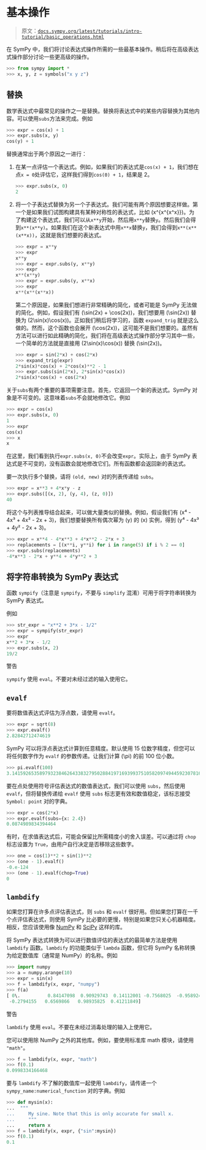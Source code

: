# 基本操作

> 原文：[`docs.sympy.org/latest/tutorials/intro-tutorial/basic_operations.html`](https://docs.sympy.org/latest/tutorials/intro-tutorial/basic_operations.html)

在 SymPy 中，我们将讨论表达式操作所需的一些最基本操作。稍后将在高级表达式操作部分讨论一些更高级的操作。

```py
>>> from sympy import *
>>> x, y, z = symbols("x y z") 
```

## 替换

数学表达式中最常见的操作之一是替换。替换将表达式中的某些内容替换为其他内容。可以使用`subs`方法来完成。例如

```py
>>> expr = cos(x) + 1
>>> expr.subs(x, y)
cos(y) + 1 
```

替换通常出于两个原因之一进行：

1.  在某一点评估一个表达式。例如，如果我们的表达式是`cos(x) + 1`，我们想在点`x = 0`处评估它，这样我们得到`cos(0) + 1`，结果是 2。

    ```py
    >>> expr.subs(x, 0)
    2 
    ```

1.  将一个子表达式替换为另一个子表达式。我们可能有两个原因想要这样做。第一个是如果我们试图构建具有某种对称性的表达式，比如 \(x^{x^{x^x}}\)。为了构建这个表达式，我们可以从`x**y`开始，然后用`x**y`替换`y`。然后我们会得到`x**(x**y)`。如果我们在这个新表达式中用`x**x`替换`y`，我们会得到`x**(x**(x**x))`，这就是我们想要的表达式。

    ```py
    >>> expr = x**y
    >>> expr
    x**y
    >>> expr = expr.subs(y, x**y)
    >>> expr
    x**(x**y)
    >>> expr = expr.subs(y, x**x)
    >>> expr
    x**(x**(x**x)) 
    ```

    第二个原因是，如果我们想进行非常精确的简化，或者可能是 SymPy 无法做的简化。例如，假设我们有 \(\sin(2x) + \cos(2x)\)，我们想要用 \(\sin(2x)\) 替换为 \(2\sin(x)\cos(x)\)。正如我们稍后将学习的，函数 `expand_trig` 就是这么做的。然而，这个函数也会展开 \(\cos(2x)\)，这可能不是我们想要的。虽然有方法可以进行如此精确的简化，我们将在高级表达式操作部分学习其中一些，一个简单的方法就是直接用 \(2\sin(x)\cos(x)\) 替换 \(\sin(2x)\)。

    ```py
    >>> expr = sin(2*x) + cos(2*x)
    >>> expand_trig(expr)
    2*sin(x)*cos(x) + 2*cos(x)**2 - 1
    >>> expr.subs(sin(2*x), 2*sin(x)*cos(x))
    2*sin(x)*cos(x) + cos(2*x) 
    ```

关于`subs`有两个重要的事项需要注意。首先，它返回一个新的表达式。SymPy 对象是不可变的。这意味着`subs`不会就地修改它。例如

```py
>>> expr = cos(x)
>>> expr.subs(x, 0)
1
>>> expr
cos(x)
>>> x
x 
```

在这里，我们看到执行`expr.subs(x, 0)`不会改变`expr`。实际上，由于 SymPy 表达式是不可变的，没有函数会就地修改它们。所有函数都会返回新的表达式。

要一次执行多个替换，请将 `(old, new)` 对的列表传递给 `subs`。

```py
>>> expr = x**3 + 4*x*y - z
>>> expr.subs([(x, 2), (y, 4), (z, 0)])
40 
```

将这个与列表推导结合起来，可以做大量类似的替换。例如，假设我们有 \(x⁴ - 4x³ + 4x² - 2x + 3\)，我们想要替换所有偶次幂为 \(y\) 的 \(x\) 实例，得到 \(y⁴ - 4x³ + 4y² - 2x + 3\)。

```py
>>> expr = x**4 - 4*x**3 + 4*x**2 - 2*x + 3
>>> replacements = [(x**i, y**i) for i in range(5) if i % 2 == 0]
>>> expr.subs(replacements)
-4*x**3 - 2*x + y**4 + 4*y**2 + 3 
```

## 将字符串转换为 SymPy 表达式

函数 `sympify`（注意是 `sympify`，不要与 `simplify` 混淆）可用于将字符串转换为 SymPy 表达式。

例如

```py
>>> str_expr = "x**2 + 3*x - 1/2"
>>> expr = sympify(str_expr)
>>> expr
x**2 + 3*x - 1/2
>>> expr.subs(x, 2)
19/2 
```

警告

`sympify` 使用 `eval`。不要对未经过滤的输入使用它。

## `evalf`

要将数值表达式评估为浮点数，请使用 `evalf`。

```py
>>> expr = sqrt(8)
>>> expr.evalf()
2.82842712474619 
```

SymPy 可以将浮点表达式计算到任意精度。默认使用 15 位数字精度，但您可以将任何数字作为 `evalf` 的参数传递。让我们计算 \(\pi\) 的前 100 位小数。

```py
>>> pi.evalf(100)
3.141592653589793238462643383279502884197169399375105820974944592307816406286208998628034825342117068 
```

要在点处使用符号评估表达式的数值表达式，我们可以使用 `subs`，然后使用 `evalf`，但将替换传递给 `evalf` 使用 `subs` 标志更有效和数值稳定，该标志接受 `Symbol: point` 对的字典。

```py
>>> expr = cos(2*x)
>>> expr.evalf(subs={x: 2.4})
0.0874989834394464 
```

有时，在求值表达式后，可能会保留比所需精度小的舍入误差。可以通过将 `chop` 标志设置为 `True`，由用户自行决定是否移除这些数字。

```py
>>> one = cos(1)**2 + sin(1)**2
>>> (one - 1).evalf()
-0.e-124
>>> (one - 1).evalf(chop=True)
0 
```

## `lambdify`

如果您打算在许多点评估表达式，则 `subs` 和 `evalf` 很好用。但如果您打算在一千个点评估表达式，则使用 SymPy 比必要的更慢，特别是如果您只关心机器精度。相反，您应该使用像 [NumPy](https://numpy.org/) 和 [SciPy](https://scipy.org/) 这样的库。

将 SymPy 表达式转换为可以进行数值评估的表达式的最简单方法是使用 `lambdify` 函数。`lambdify` 的功能类似于 `lambda` 函数，但它将 SymPy 名称转换为给定数值库（通常是 NumPy）的名称。例如

```py
>>> import numpy 
>>> a = numpy.arange(10) 
>>> expr = sin(x)
>>> f = lambdify(x, expr, "numpy") 
>>> f(a) 
[ 0\.          0.84147098  0.90929743  0.14112001 -0.7568025  -0.95892427
 -0.2794155   0.6569866   0.98935825  0.41211849] 
```

警告

`lambdify` 使用 `eval`。不要在未经过消毒处理的输入上使用它。

您可以使用除 NumPy 之外的其他库。例如，要使用标准库 math 模块，请使用 `"math"`。

```py
>>> f = lambdify(x, expr, "math")
>>> f(0.1)
0.0998334166468 
```

要与 `lambdify` 不了解的数值库一起使用 `lambdify`，请传递一个 `sympy_name:numerical_function` 对的字典。例如

```py
>>> def mysin(x):
...  """
...     My sine. Note that this is only accurate for small x.
...     """
...     return x
>>> f = lambdify(x, expr, {"sin":mysin})
>>> f(0.1)
0.1 
```
